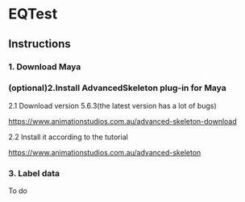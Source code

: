 # EQTest

## Instructions
### 1. Download Maya
### (optional)2.Install AdvancedSkeleton plug-in for Maya

2.1 Download version 5.6.3(the latest version has a lot of bugs)

https://www.animationstudios.com.au/advanced-skeleton-download

2.2 Install it according to the tutorial 

https://www.animationstudios.com.au/advanced-skeleton

### 3. Label data

To do
